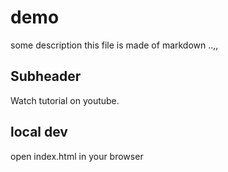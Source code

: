 # demo
some description
this file is made of markdown ..,,

## Subheader

Watch tutorial on youtube.


## local dev
open index.html in your browser
